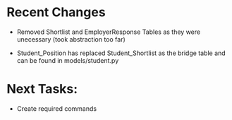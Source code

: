 # Recent Changes

- Removed Shortlist and EmployerResponse Tables as they were unecessary (took abstraction too far)

- Student_Position has replaced Student_Shortlist as the bridge table and can be found in models/student.py

# Next Tasks:

- Create required commands